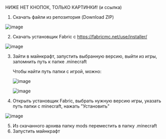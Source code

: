 НИЖЕ НЕТ КНОПОК, ТОЛЬКО КАРТИНКИ! (и ссылка)

1. Скачать файли из репозитория (Download ZIP)

![image](https://user-images.githubusercontent.com/103368069/162759851-6affee04-bd1b-4642-a0cb-c169cdf92251.png)

2. Скачать установщик Fabric с https://fabricmc.net/use/installer/

![image](https://user-images.githubusercontent.com/103368069/162753486-a9e0f27b-90c7-4a48-b4df-d011159031ad.png)

3. Зайти в майнкрафт, запустить выбранную версию, выйти из игры, запомнить путь к папке .minecraft

    Чтобы найти путь папки с игрой, можно:
    
    ![image](https://user-images.githubusercontent.com/103368069/162764371-9be29292-f101-4d08-8992-b04fe76441e0.png)

    ![image](https://user-images.githubusercontent.com/103368069/162761754-e2a75d5d-4adc-4688-bcac-c0877b00faac.png)

5. Открыть установщик Fabric, выбрать нужную версию игры, указать путь папки с minecraft, нажать "Установить"

![image](https://user-images.githubusercontent.com/103368069/162752621-6f22f618-7a38-4260-b0bc-6fe2fada6bba.png)

5. Из скачанного архива папку mods переместить в папку .minecraft
6. Запустить майнкрафт
